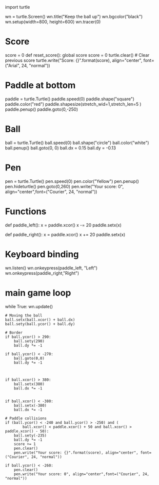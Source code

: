 

import turtle


wn = turtle.Screen()
wn.title("Keep the ball up")
wn.bgcolor("black")
wn.setup(width=800, height=600)
wn.tracer(0)

# Score
score = 0
def reset_score():
    global score
    score = 0
    turtle.clear()  # Clear previous score
    turtle.write("Score: {}".format(score), align="center", font=("Arial", 24, "normal"))



# Paddle at bottom
paddle = turtle.Turtle()
paddle.speed(0)
paddle.shape("square")
paddle.color("red")
paddle.shapesize(stretch_wid=1,stretch_len=5 )
paddle.penup()
paddle.goto(0,-250)

# Ball
ball = turtle.Turtle()
ball.speed(0)
ball.shape("circle")
ball.color("white")
ball.penup()
ball.goto(0, 0)
ball.dx = 0.15
ball.dy = -0.13


# Pen
pen = turtle.Turtle()
pen.speed(0)
pen.color("Yellow")
pen.penup()
pen.hideturtle()
pen.goto(0,260)
pen.write("Your score: 0", align="center",font=("Courier", 24, "normal"))


# Functions
def paddle_left():
    x = paddle.xcor()
    x -= 20
    paddle.setx(x)



def paddle_right():
    x = paddle.xcor()
    x += 20
    paddle.setx(x)



# Keyboard binding
wn.listen()
wn.onkeypress(paddle_left, "Left")
wn.onkeypress(paddle_right,"Right")




# main game loop
while True:
    wn.update()

    # Moving the ball
    ball.setx(ball.xcor() + ball.dx)
    ball.sety(ball.ycor() + ball.dy)

    # Border
    if ball.ycor() > 290:
        ball.sety(290)
        ball.dy *= -1

    if ball.ycor() < -270:
        ball.goto(0,0)
        ball.dy *= -1



    if ball.xcor() > 380:
        ball.setx(380)
        ball.dx *= -1


    if ball.xcor() < -380:
        ball.setx(-380)
        ball.dx *= -1

    # Paddle collisions
    if (ball.ycor() < -240 and ball.ycor() > -250) and (
            ball.xcor() < paddle.xcor() + 50 and ball.xcor() > paddle.xcor() - 50):
        ball.sety(-235)
        ball.dy *= -1
        score += 1
        pen.clear()
        pen.write("Your score: {}".format(score), align="center", font=("Courier", 24, "normal"))

    if ball.ycor() < -260:
        pen.clear()
        pen.write("Your score: 0", align="center",font=("Courier", 24, "normal"))

